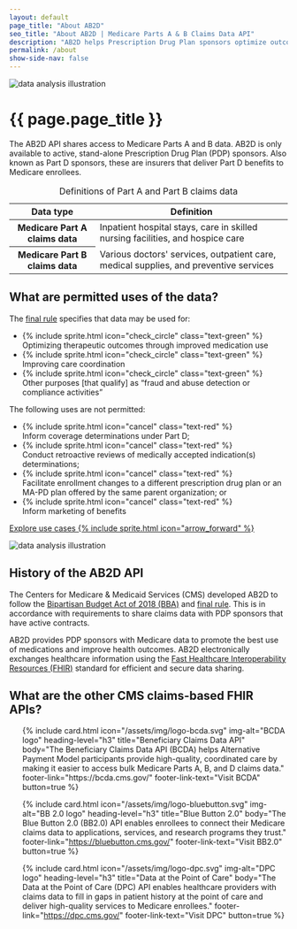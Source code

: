 ```yaml
---
layout: default
page_title: "About AB2D"
seo_title: "About AB2D | Medicare Parts A & B Claims Data API"
description: "AB2D helps Prescription Drug Plan sponsors optimize outcomes for medication therapies. Learn about its permitted uses and history."
permalink: /about
show-side-nav: false
---
```


<div class="grid-row grid-gap-4 desktop:grid-gap-6 padding-y-8 margin-bottom-10 flex-align-center">
  <div class="tablet:grid-col-5 tablet:order-2">
    <img src="{{ '/assets/img/data-specialist.svg' | relative_url }}" alt="data analysis illustration" class="padding-x-6 padding-y-2"/>
  </div>
  <div class="tablet:grid-col tablet:order-1" >
    <h1>{{ page.page_title }}</h1>
    <p>
      The AB2D API shares access to Medicare Parts A and B data. AB2D is only available to active, stand-alone Prescription Drug Plan (PDP) sponsors. Also known as Part D sponsors, these are insurers that deliver Part D benefits to Medicare enrollees.
    </p>
    <table class="usa-table usa-table--borderless usa-table--stacked">
      <caption class="usa-sr-only">Definitions of Part A and Part B claims data</caption>
      <thead>
        <tr>
          <th scope="col">Data type</th>
          <th scope="col">Definition</th>
        </tr>
      </thead>
      <tbody>
        <tr>
          <th scope="row">Medicare Part A claims data</th>
          <td>
            Inpatient hospital stays, care in skilled nursing facilities, and hospice care
          </td>
        </tr>
        <tr>
          <th scope="row">Medicare Part B claims data</th>
          <td>
            Various doctors' services, outpatient care, medical supplies, and preventive services
          </td>
        </tr>
      </tbody>
    </table>
  </div>
</div>

## What are permitted uses of the data? 

<div class="grid-row grid-gap margin-top-2">
  <div class="tablet:grid-col">
    <p class="margin-bottom-2 text-bold">
      The <a href="https://www.federalregister.gov/documents/2019/04/16/2019-06822/medicare-and-medicaid-programs-policy-and-technical-changes-to-the-medicare-advantage-medicare#page-15745" target="_blank" rel="noopener">final rule</a> specifies that data may be used for:
    </p>
    <ul class="usa-icon-list">
      <li class="usa-icon-list__item">
        <div class="usa-icon-list__icon">
          {% include sprite.html icon="check_circle" class="text-green" %}
        </div>
        <div class="usa-icon-list__content">
          Optimizing therapeutic outcomes through improved medication use
        </div>
      </li>
      <li class="usa-icon-list__item">
        <div class="usa-icon-list__icon">
          {% include sprite.html icon="check_circle" class="text-green" %}
        </div>
        <div class="usa-icon-list__content">
          Improving care coordination
        </div>
      </li>
      <li class="usa-icon-list__item">
        <div class="usa-icon-list__icon">
          {% include sprite.html icon="check_circle" class="text-green" %}
        </div>
        <div class="usa-icon-list__content">
          Other purposes [that qualify] as “fraud and abuse detection or compliance activities”
        </div>
      </li>
    </ul>
  </div>

  <div class="tablet:grid-col">
    <p class="margin-bottom-2 text-bold">The following uses are not permitted:</p>
    <ul class="usa-icon-list">
      <li class="usa-icon-list__item">
        <div class="usa-icon-list__icon">
          {% include sprite.html icon="cancel" class="text-red" %}
        </div>
        <div class="usa-icon-list__content">
          Inform coverage determinations under Part D;
        </div>
      </li>
      <li class="usa-icon-list__item">
        <div class="usa-icon-list__icon">
          {% include sprite.html icon="cancel" class="text-red" %}
        </div>
        <div class="usa-icon-list__content">
          Conduct retroactive reviews of medically accepted indication(s) determinations;
        </div>
      </li>
      <li class="usa-icon-list__item">
        <div class="usa-icon-list__icon">
          {% include sprite.html icon="cancel" class="text-red" %}
        </div>
        <div class="usa-icon-list__content">
          Facilitate enrollment changes to a different prescription drug plan or an MA-PD plan offered by the same parent organization; or
        </div>
      </li>
      <li class="usa-icon-list__item">
        <div class="usa-icon-list__icon">
          {% include sprite.html icon="cancel" class="text-red" %}
        </div>
        <div class="usa-icon-list__content">
          Inform marketing of benefits
        </div>
      </li>
    </ul>
  </div>
</div>

<div>
  <p>
    <a href="{{ '/use-cases' | relative_url }}" class="usa-button usa-button--unstyled">Explore use cases {% include sprite.html icon="arrow_forward" %}</a>
  </p>
</div>


<div class="grid-row grid-gap-4 desktop:grid-gap-6 padding-y-8 flex-align-center">
  <div class="tablet:grid-col-5 tablet:order-1">
    <img src="{{ '/assets/img/production.svg' | relative_url }}" alt="data analysis illustration" class="padding-x-6 padding-y-2"/>
  </div>
  <div class="tablet:grid-col-fill tablet:order-2">
    <h2>History of the AB2D API</h2>
    <p>
      The Centers for Medicare &amp; Medicaid Services (CMS) developed AB2D to follow the <a href="https://www.congress.gov/bill/115th-congress/house-bill/1892/text" target="_blank" rel="noopener">Bipartisan Budget Act of 2018 (BBA)</a> and <a href="https://www.federalregister.gov/documents/2019/04/16/2019-06822/medicare-and-medicaid-programs-policy-and-technical-changes-to-the-medicare-advantage-medicare#page-15745" target="_blank" rel="noopener">final rule</a>. This is in accordance with requirements to share claims data with PDP sponsors that have active contracts.
    </p>
    <p>
      AB2D provides PDP sponsors with Medicare data to promote the best use of medications and improve health outcomes. AB2D electronically exchanges healthcare information using the <a href="https://hl7.org/fhir/R4/index.html" target="_blank" rel="noopener">Fast Healthcare Interoperability Resources (FHIR)</a> standard for efficient and secure data sharing.
    </p>
  </div>
</div>

## What are the other CMS claims-based FHIR APIs?

<ul class="usa-card-group flex-justify-center padding-y-4">
  {% include card.html
    icon="/assets/img/logo-bcda.svg"
    img-alt="BCDA logo"
    heading-level="h3"
    title="Beneficiary Claims Data API"
    body="The Beneficiary Claims Data API (BCDA) helps Alternative Payment Model participants provide high-quality, coordinated care by making it easier to access bulk Medicare Parts A, B, and D claims data."
    footer-link="https://bcda.cms.gov/"
    footer-link-text="Visit BCDA"
    button=true
  %}

  {% include card.html
    icon="/assets/img/logo-bluebutton.svg"
    img-alt="BB 2.0 logo"
    heading-level="h3"
    title="Blue Button 2.0"
    body="The Blue Button 2.0 (BB2.0) API enables enrollees to connect their Medicare claims data to applications, services, and research programs they trust."
    footer-link="https://bluebutton.cms.gov/"
    footer-link-text="Visit BB2.0"
    button=true
  %}

  {% include card.html
    icon="/assets/img/logo-dpc.svg"
    img-alt="DPC logo"
    heading-level="h3"
    title="Data at the Point of Care"
    body="The Data at the Point of Care (DPC) API enables healthcare providers with claims data to fill in gaps in patient history at the point of care and deliver high-quality services to Medicare enrollees."
    footer-link="https://dpc.cms.gov/"
    footer-link-text="Visit DPC"
    button=true
  %}
</ul>
